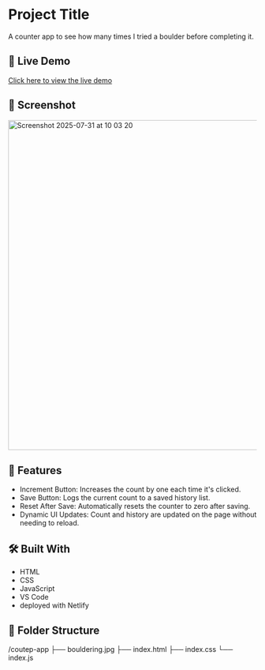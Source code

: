 # Project Title

A counter app to see how many times I tried a boulder before completing it. 

## 🔗 Live Demo

[Click here to view the live demo](https://attempts-before-sending.netlify.app/)

## 📸 Screenshot

<img width="1438" height="668" alt="Screenshot 2025-07-31 at 10 03 20" src="https://github.com/user-attachments/assets/e3c5a3da-b337-4c63-8f18-e12beb32201e" />

## 🚀 Features

-  Increment Button: Increases the count by one each time it's clicked.
-  Save Button: Logs the current count to a saved history list.
-  Reset After Save: Automatically resets the counter to zero after saving.
-  Dynamic UI Updates: Count and history are updated on the page without needing to reload.



## 🛠️ Built With

- HTML
- CSS
- JavaScript
- VS Code
- deployed with Netlify

## 📁 Folder Structure

/coutep-app
├── bouldering.jpg
├── index.html
├── index.css
└── index.js


